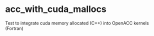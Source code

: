 # acc_with_cuda_mallocs
Test to integrate cuda memory allocated (C++) into OpenACC kernels (Fortran)
